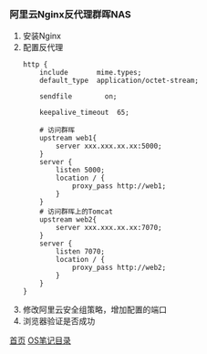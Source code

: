 ### 阿里云Nginx反代理群晖NAS

1. 安装Nginx
2. 配置反代理
    ```config
    http {
        include       mime.types;
        default_type  application/octet-stream;

        sendfile        on;

        keepalive_timeout  65;

        # 访问群晖
        upstream web1{
            server xxx.xxx.xx.xx:5000;
        }
        server {
            listen 5000;
            location / {
                proxy_pass http://web1;
            }
        }
        # 访问群晖上的Tomcat
        upstream web2{
            server xxx.xxx.xx.xx:7070;
        }
        server {
            listen 7070;
            location / {
                proxy_pass http://web2;
            }
        }
    }
    ```
3. 修改阿里云安全组策略，增加配置的端口
4. 浏览器验证是否成功


[首页](../../README.md)  [OS笔记目录](OSShell.md)
